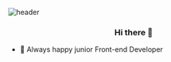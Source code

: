 
![header](https://capsule-render.vercel.app/api?type=Slice&color=38d9a9&height=180&section=header&text=Donghyun%20Kim&fontSize=80&fontColor=343a40&animation=twinkling&rotate=-5)


<h3 align="center"> Hi there 👋</h3>

- 😤 Always happy junior Front-end Developer

